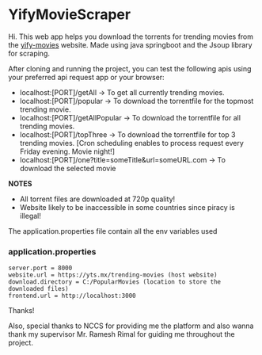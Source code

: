 # YifyMovieScraper

Hi. This web app helps you download the torrents for trending movies from the [yify-movies](yts.mx) website.
Made using java springboot and the Jsoup library for scraping.

After cloning and running the project, you can test the following apis using your preferred api request app or your browser:

- localhost:[PORT]/getAll -> To get all currently trending movies.
- localhost:[PORT]/popular -> To download the torrentfile for the topmost trending movie.
- localhost:[PORT]/getAllPopular -> To download the torrentfile for all trending movies.
- localhost:[PORT]/topThree -> To download the torrentfile for top 3 trending movies. [Cron scheduling enables to process request every Friday evening. Movie night!]
- localhost:[PORT]/one?title=someTitle&url=someURL.com -> To download the selected movie

**NOTES**

- All torrent files are downloaded at 720p quality!
- Website likely to be inaccessible in some countries since piracy is illegal!

The application.properties file contain all the env variables used

### application.properties

```
server.port = 8000
website.url = https://yts.mx/trending-movies (host website)
download.directory = C:/PopularMovies (location to store the downloaded files)
frontend.url = http://localhost:3000

```

Thanks!

Also, special thanks to NCCS for providing me the platform and also wanna thank my supervisor Mr. Ramesh Rimal for guiding me throughout the project.
